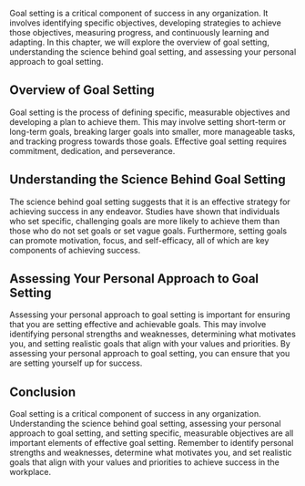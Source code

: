 
Goal setting is a critical component of success in any organization. It involves identifying specific objectives, developing strategies to achieve those objectives, measuring progress, and continuously learning and adapting. In this chapter, we will explore the overview of goal setting, understanding the science behind goal setting, and assessing your personal approach to goal setting.

Overview of Goal Setting
------------------------

Goal setting is the process of defining specific, measurable objectives and developing a plan to achieve them. This may involve setting short-term or long-term goals, breaking larger goals into smaller, more manageable tasks, and tracking progress towards those goals. Effective goal setting requires commitment, dedication, and perseverance.

Understanding the Science Behind Goal Setting
---------------------------------------------

The science behind goal setting suggests that it is an effective strategy for achieving success in any endeavor. Studies have shown that individuals who set specific, challenging goals are more likely to achieve them than those who do not set goals or set vague goals. Furthermore, setting goals can promote motivation, focus, and self-efficacy, all of which are key components of achieving success.

Assessing Your Personal Approach to Goal Setting
------------------------------------------------

Assessing your personal approach to goal setting is important for ensuring that you are setting effective and achievable goals. This may involve identifying personal strengths and weaknesses, determining what motivates you, and setting realistic goals that align with your values and priorities. By assessing your personal approach to goal setting, you can ensure that you are setting yourself up for success.

Conclusion
----------

Goal setting is a critical component of success in any organization. Understanding the science behind goal setting, assessing your personal approach to goal setting, and setting specific, measurable objectives are all important elements of effective goal setting. Remember to identify personal strengths and weaknesses, determine what motivates you, and set realistic goals that align with your values and priorities to achieve success in the workplace.
